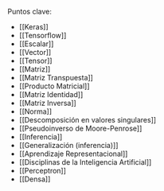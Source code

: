 Puntos clave:
- [[Keras]]
- [[Tensorflow]]
- [[Escalar]]
- [[Vector]]
- [[Tensor]]
- [[Matriz]]
- [[Matriz Transpuesta]]
- [[Producto Matricial]]
- [[Matriz Identidad]]
- [[Matriz Inversa]]
- [[Norma]]
- [[Descomposición en valores singulares]]
- [[Pseudoinverso de Moore-Penrose]]
- [[Inferencia]]
- [[Generalización (inferencia)]]
- [[Aprendizaje Representacional]]
- [[Disciplinas de la Inteligencia Artificial]]
- [[Perceptron]]
- [[Densa]]